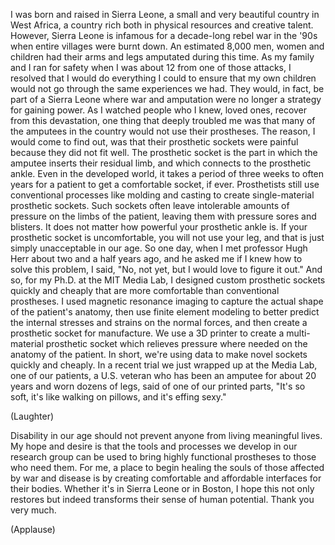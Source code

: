 
I was born and raised in Sierra Leone,
a small and very beautiful country
in West Africa,
a country rich both in physical resources
and creative talent.
However, Sierra Leone is infamous
for a decade-long rebel war in the &#39;90s
when entire villages were burnt down.
An estimated 8,000 men, women and children
had their arms and legs amputated during this time.
As my family and I ran for safety
when I was about 12 from one of those attacks,
I resolved that I would do everything I could
to ensure that my own children
would not go through the 
same experiences we had.
They would, in fact, be part of a Sierra Leone
where war and amputation
were no longer a strategy for gaining power.
As I watched people who I knew, loved ones,
recover from this devastation,
one thing that deeply troubled me
was that many of the amputees in the country
would not use their prostheses.
The reason, I would come to find out,
was that their prosthetic sockets
were painful because they did not fit well.
The prosthetic socket is the part
in which the amputee inserts their residual limb,
and which connects to the prosthetic ankle.
Even in the developed world,
it takes a period of three weeks to often years
for a patient to get a comfortable socket, if ever.
Prosthetists still use conventional processes
like molding and casting
to create single-material prosthetic sockets.
Such sockets often leave intolerable amounts
of pressure on the limbs of the patient,
leaving them with pressure sores and blisters.
It does not matter
how powerful your prosthetic ankle is.
If your prosthetic socket is uncomfortable,
you will not use your leg,
and that is just simply unacceptable in our age.
So one day, when I met professor Hugh Herr
about two and a half years ago,
and he asked me if I knew 
how to solve this problem,
I said, &quot;No, not yet,
but I would love to figure it out.&quot;
And so, for my Ph.D. at the MIT Media Lab,
I designed custom prosthetic sockets
quickly and cheaply
that are more comfortable
than conventional prostheses.
I used magnetic resonance imaging
to capture the actual shape of the patient&#39;s anatomy,
then use finite element modeling to better predict
the internal stresses and strains
on the normal forces,
and then create a prosthetic socket for manufacture.
We use a 3D printer to create
a multi-material prosthetic socket
which relieves pressure where needed
on the anatomy of the patient.
In short, we&#39;re using data
to make novel sockets quickly and cheaply.
In a recent trial we just wrapped up
at the Media Lab,
one of our patients, a U.S. veteran
who has been an amputee for about 20 years
and worn dozens of legs,
said of one of our printed parts,
&quot;It&#39;s so soft, it&#39;s like walking on pillows,
and it&#39;s effing sexy.&quot;

(Laughter)

Disability in our age
should not prevent anyone
from living meaningful lives.
My hope and desire is that the tools and processes
we develop in our research group
can be used to bring highly functional prostheses
to those who need them.
For me, a place to begin healing the souls
of those affected by war and disease
is by creating comfortable and affordable interfaces
for their bodies.
Whether it&#39;s in Sierra Leone or in Boston,
I hope this not only restores
but indeed transforms their
sense of human potential.
Thank you very much.

(Applause)

